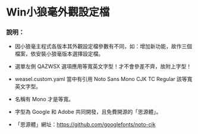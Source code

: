 # Win小狼毫外觀設定檔

### 說明：

- 因小狼毫主程式各版本其外觀設定檔參數有不同，如：增加新功能，故作三個檔案，依安裝小狼毫版本選擇設定檔。


- 選單左側 QAZWSX 選項應用等寬英文字型！才不會參差不齊，故附上字型！

- weasel.custom.yaml 當中有引用 Noto Sans Mono CJK TC Regular 該等寬英文字型。

- 名稱有 Mono 才是等寬。

- 字型為 Google 和 Adobe 共同開發，且免費開源的「思源體」。

- 「思源體」網址：https://github.com/googlefonts/noto-cjk



